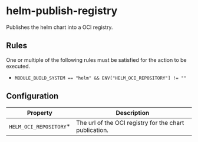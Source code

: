 # helm-publish-registry

Publishes the helm chart into a OCI registry.


## Rules

One or multiple of the following rules must be satisfied for the action to be executed.

- `MODULE_BUILD_SYSTEM == "helm" && ENV["HELM_OCI_REPOSITORY"] != ""`

## Configuration

| Property | Description |
|---|---|
| `HELM_OCI_REPOSITORY`* | The url of the OCI registry for the chart publication. |

